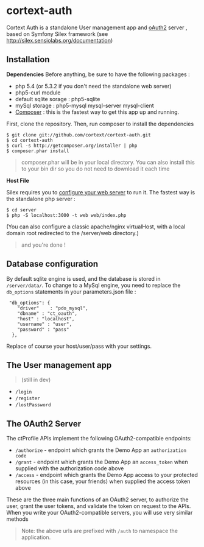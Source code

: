 cortext-auth
============

Cortext Auth is a standalone User management app and [oAuth2](http://oauth.net/2/) server , based on Symfony Silex framework (see http://silex.sensiolabs.org/documentation)

Installation
------------

**Dependencies**
Before anything, be sure to have the following packages : 

- php 5.4 (or 5.3.2 if you don't need the standalone web server)
- php5-curl module
- default sqlite sorage : php5-sqlite 
- mySql storage : php5-mysql mysql-server mysql-client 
- [Composer](http://getcomposer.org/) : this is the fastest way to get this app up and running.  

First, clone the repository.
Then, run composer to install the dependencies

    $ git clone git://github.com/cortext/cortext-auth.git
    $ cd cortext-auth
    $ curl -s http://getcomposer.org/installer | php
    $ composer.phar install

> composer.phar will be in your local directory.  You can also install this to your bin dir so you do not need to download it each time

**Host File**

Silex requires you to [configure your web server](http://silex.sensiolabs.org/doc/web_servers.html) to run it.
The fastest way is the standalone php server : 

    $ cd server
    $ php -S localhost:3000 -t web web/index.php

(You can also configure a classic apache/nginx virtualHost, with a local domain root redirected to the /server/web directory.)

> and you're done !

Database configuration
----------------------
By default sqlite engine is used, and the database is stored in `/server/data/`. To change to a MySql engine, you need to replace the `db_options` statements in your parameters.json file : 
     
     "db_options": {
        "driver"    : "pdo_mysql",
        "dbname" : "ct_oauth",
        "host" : "localhost",
        "username" : "user",
        "password" : "pass"
      },

Replace of course your host/user/pass with your settings.

The User management app
-----------------------
> (still in dev)

  * `/login`
  * `/register`
  * `/lostPassword`

The OAuth2 Server
-----------------

The ctProfile APIs implement the following OAuth2-compatible endpoints:

   * `/authorize` - endpoint which grants the Demo App an `authorization code`
   * `/grant`     - endpoint which grants the Demo App an `access_token` when supplied with the authorization code above
   * `/access`    - endpoint which grants the Demo App access to your protected resources (in this case, your friends) when supplied the access token above

These are the three main functions of an OAuth2 server, to authorize the user, grant the user tokens, and validate the token on
request to the APIs.  When you write your OAuth2-compatible servers, you will use very similar methods

> Note: the above urls are prefixed with `/auth` to namespace the application.

